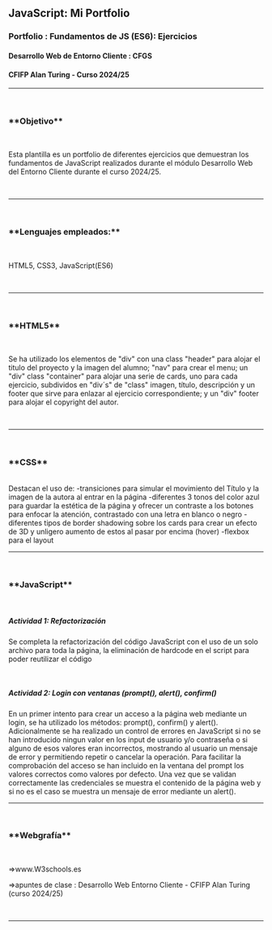 <h2>JavaScript: Mi Portfolio</h2>
<h3>Portfolio : Fundamentos de JS (ES6): Ejercicios</h3> 
<h4>Desarrollo Web de Entorno Cliente : CFGS</h4>
<h4>CFIFP Alan Turing - Curso 2024/25</h4>
<hr/>
<br>
<h3>**Objetivo**</h3>
<br>
<p>Esta plantilla es un portfolio de diferentes ejercicios que demuestran los fundamentos de JavaScript realizados durante el módulo 
Desarrollo Web del Entorno Cliente durante el curso 2024/25.</p>
<br>
<hr/>
<br>
<h3>**Lenguajes empleados:**</h3>
<br>
<p>HTML5, CSS3, JavaScript(ES6)</p>

<br>
<hr/>
<br>
<h3>**HTML5**</h3>
<br>
<p>Se ha utilizado los elementos de "div" con una class "header" para alojar el titulo del proyecto y la imagen del alumno; "nav"
para crear el menu; un "div" class "container" para alojar una serie de cards, uno para cada ejercicio, subdividos en "div´s"  
de "class" imagen, título, descripción y un footer que sirve para enlazar al ejercicio correspondiente; y un "div" footer para alojar
el copyright del autor.</p>

<br>
<hr/>
<br>
<h3>**CSS**</h3>
<br>
Destacan el uso de:
      -transiciones para simular el movimiento del Título y la imagen de la autora al entrar en la página
      -diferentes 3 tonos del color azul para guardar la estética de la página y ofrecer un contraste a los botones para enfocar la atención, contrastado con una letra en blanco o negro
      -diferentes tipos de border shadowing sobre los cards para crear un efecto de 3D y unligero aumento de estos al pasar por encima (hover)
      -flexbox para el layout

  <br>
  <hr/>
  <br>
<h3>**JavaScript**</h3> 
<br>
<h5>Actividad 1: Refactorización</h5>
<p> Se completa la refactorización del código JavaScript con el uso de un solo archivo para toda la página, la eliminación de hardcode en el script para poder reutilizar el código</p>
<br>
<h5>Actividad 2: Login con ventanas (prompt(), alert(), confirm()</h5>
<p> En un primer intento para crear un acceso a la página web mediante un login, se ha utilizado los métodos: prompt(), confirm() y alert(). Adicionalmente se ha realizado un control de errores en JavaScript si no se han introducido ningun valor en los input de usuario y/o contraseña o si alguno de esos valores eran incorrectos, mostrando al usuario un mensaje de error y permitiendo repetir o cancelar la operación. Para facilitar la comprobación del acceso se han incluido en la ventana del prompt los valores correctos como valores por defecto. Una vez que se validan correctamente las credenciales se muestra el contenido de la página web y si no es el caso se muestra un mensaje de error mediante un alert().</p>

<hr/>
<br>
<h3>**Webgrafía**</h3> 
<br>
<p>=>www.W3schools.es</p>
<p>=>apuntes de clase : Desarrollo Web Entorno Cliente - CFIFP Alan Turing (curso 2024/25)</p>

<br>
<hr/>


